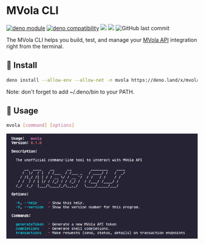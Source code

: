 # MVola CLI

[![deno module](https://shield.deno.dev/x/mvola_cli)](https://deno.land/x/mvola_cli)
[![deno compatibility](https://shield.deno.dev/deno/^1.22)](https://deno.land/)
[![](https://img.shields.io/github/workflow/status/tsirysndr/mvola-cli/CI)](https://github.com/tsirysndr/mvola-cli/actions)
[![](https://img.shields.io/badge/documentation-yes-brightgreen.svg)](https://tsirysndr.github.io/mvola-cli/docs/intro)
![GitHub last commit](https://img.shields.io/github/last-commit/tsirysndr/mvola-cli)

The MVola CLI helps you build, test, and manage your [MVola API](https://www.mvola.mg/devportal) integration right from the terminal.

## 🚚 Install

```sh
deno install --allow-env --allow-net -n mvola https://deno.land/x/mvola_cli@0.1.4/src/main.ts
```
Note: don't forget to add ~/.deno/bin to your PATH.
## 🚀 Usage

```sh
mvola [command] [options]
```


<img src="https://raw.githubusercontent.com/tsirysndr/mvola-cli/master/preview.png" />
